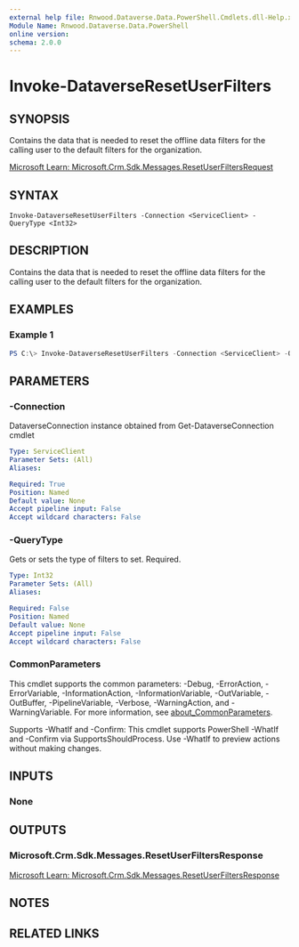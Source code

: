 ```yaml
---
external help file: Rnwood.Dataverse.Data.PowerShell.Cmdlets.dll-Help.xml
Module Name: Rnwood.Dataverse.Data.PowerShell
online version:
schema: 2.0.0
---
```


# Invoke-DataverseResetUserFilters

## SYNOPSIS
Contains the data that is needed to reset the offline data filters for the calling user to the default filters for the organization.

[Microsoft Learn: Microsoft.Crm.Sdk.Messages.ResetUserFiltersRequest](https://learn.microsoft.com/dotnet/api/Microsoft.Crm.Sdk.Messages.ResetUserFiltersRequest)

## SYNTAX

```
Invoke-DataverseResetUserFilters -Connection <ServiceClient> -QueryType <Int32>
```

## DESCRIPTION
Contains the data that is needed to reset the offline data filters for the calling user to the default filters for the organization.

## EXAMPLES

### Example 1
```powershell
PS C:\> Invoke-DataverseResetUserFilters -Connection <ServiceClient> -QueryType <Int32>
```

## PARAMETERS

### -Connection
DataverseConnection instance obtained from Get-DataverseConnection cmdlet

```yaml
Type: ServiceClient
Parameter Sets: (All)
Aliases:

Required: True
Position: Named
Default value: None
Accept pipeline input: False
Accept wildcard characters: False
```

### -QueryType
Gets or sets the type of filters to set. Required.

```yaml
Type: Int32
Parameter Sets: (All)
Aliases:

Required: False
Position: Named
Default value: None
Accept pipeline input: False
Accept wildcard characters: False
```

### CommonParameters
This cmdlet supports the common parameters: -Debug, -ErrorAction, -ErrorVariable, -InformationAction, -InformationVariable, -OutVariable, -OutBuffer, -PipelineVariable, -Verbose, -WarningAction, and -WarningVariable. For more information, see [about_CommonParameters](http://go.microsoft.com/fwlink/?LinkID=113216).

Supports -WhatIf and -Confirm: This cmdlet supports PowerShell -WhatIf and -Confirm via SupportsShouldProcess. Use -WhatIf to preview actions without making changes.

## INPUTS

### None
## OUTPUTS

### Microsoft.Crm.Sdk.Messages.ResetUserFiltersResponse
[Microsoft Learn: Microsoft.Crm.Sdk.Messages.ResetUserFiltersResponse](https://learn.microsoft.com/dotnet/api/Microsoft.Crm.Sdk.Messages.ResetUserFiltersResponse)
## NOTES

## RELATED LINKS
